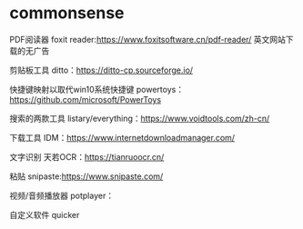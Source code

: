 # commonsense
PDF阅读器 foxit reader:https://www.foxitsoftware.cn/pdf-reader/ 英文网站下载的无广告  

剪贴板工具 ditto：https://ditto-cp.sourceforge.io/

快捷键映射以取代win10系统快捷键 powertoys：https://github.com/microsoft/PowerToys

搜索的两款工具 listary/everything：https://www.voidtools.com/zh-cn/

下载工具 IDM：https://www.internetdownloadmanager.com/

文字识别 天若OCR：https://tianruoocr.cn/

粘贴 snipaste:https://www.snipaste.com/

视频/音频播放器 potplayer：

自定义软件 quicker
